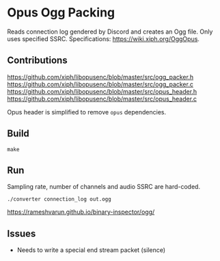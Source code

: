 Opus Ogg Packing
================

Reads connection log gendered by Discord and creates an Ogg file. Only uses specified SSRC. 
Specifications: https://wiki.xiph.org/OggOpus.

Contributions
-------------

https://github.com/xiph/libopusenc/blob/master/src/ogg_packer.h
https://github.com/xiph/libopusenc/blob/master/src/ogg_packer.c
https://github.com/xiph/libopusenc/blob/master/src/opus_header.h
https://github.com/xiph/libopusenc/blob/master/src/opus_header.c

Opus header is simplified to remove `opus` dependencies. 

Build
-----

    make

Run
---
Sampling rate, number of channels and audio SSRC are hard-coded.

    ./converter connection_log out.ogg

https://rameshvarun.github.io/binary-inspector/ogg/

Issues
------
- Needs to write a special end stream packet (silence)

